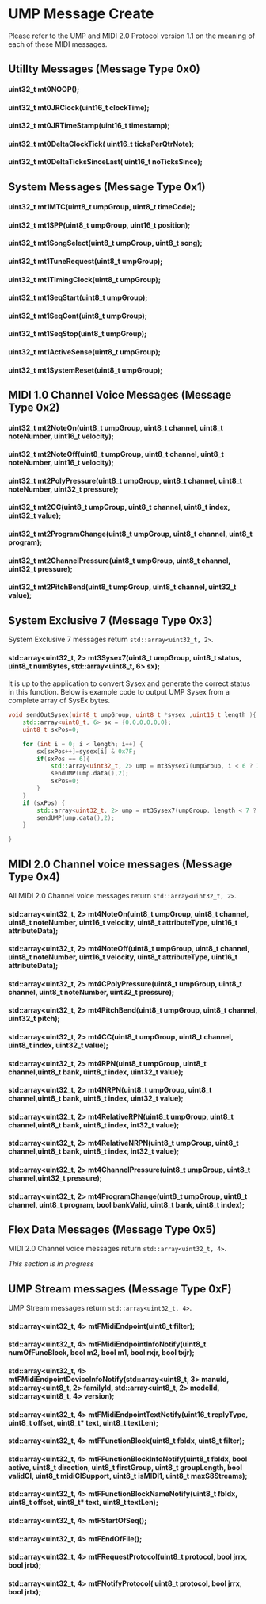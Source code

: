 # UMP Message Create
Please refer to the UMP and MIDI 2.0 Protocol version 1.1 on the meaning of each of these
MIDI messages.

## Utillty Messages (Message Type 0x0)
#### uint32_t mt0NOOP();
#### uint32_t mt0JRClock(uint16_t clockTime);
#### uint32_t mt0JRTimeStamp(uint16_t timestamp);
#### uint32_t mt0DeltaClockTick( uint16_t ticksPerQtrNote);
#### uint32_t mt0DeltaTicksSinceLast( uint16_t noTicksSince);


## System Messages (Message Type 0x1)
#### uint32_t mt1MTC(uint8_t umpGroup, uint8_t timeCode);
#### uint32_t mt1SPP(uint8_t umpGroup, uint16_t position);
#### uint32_t mt1SongSelect(uint8_t umpGroup, uint8_t song);
#### uint32_t mt1TuneRequest(uint8_t umpGroup);
#### uint32_t mt1TimingClock(uint8_t umpGroup);
#### uint32_t mt1SeqStart(uint8_t umpGroup);
#### uint32_t mt1SeqCont(uint8_t umpGroup);
#### uint32_t mt1SeqStop(uint8_t umpGroup);
#### uint32_t mt1ActiveSense(uint8_t umpGroup);
#### uint32_t mt1SystemReset(uint8_t umpGroup);



## MIDI 1.0 Channel Voice Messages (Message Type 0x2)
#### uint32_t mt2NoteOn(uint8_t umpGroup, uint8_t channel, uint8_t noteNumber, uint16_t velocity);
#### uint32_t mt2NoteOff(uint8_t umpGroup, uint8_t channel, uint8_t noteNumber, uint16_t velocity);
#### uint32_t mt2PolyPressure(uint8_t umpGroup, uint8_t channel, uint8_t noteNumber, uint32_t pressure);
#### uint32_t mt2CC(uint8_t umpGroup, uint8_t channel, uint8_t index, uint32_t value);
#### uint32_t mt2ProgramChange(uint8_t umpGroup, uint8_t channel, uint8_t program);
#### uint32_t mt2ChannelPressure(uint8_t umpGroup, uint8_t channel, uint32_t pressure);
#### uint32_t mt2PitchBend(uint8_t umpGroup, uint8_t channel, uint32_t value);

## System Exclusive 7 (Message Type 0x3)
System Exclusive 7 messages return ```std::array<uint32_t, 2>```.

#### std::array<uint32_t, 2> mt3Sysex7(uint8_t umpGroup, uint8_t status, uint8_t numBytes, std::array<uint8_t, 6> sx);
It is up to the application to convert Sysex and generate the correct status in this function. Below is example code to
output UMP Sysex from a complete array of SysEx bytes.

```c++
void sendOutSysex(uint8_t umpGroup, uint8_t *sysex ,uint16_t length ){
    std::array<uint8_t, 6> sx = {0,0,0,0,0,0};
    uint8_t sxPos=0;

    for (int i = 0; i < length; i++) {
        sx[sxPos++]=sysex[i] & 0x7F;
        if(sxPos == 6){
            std::array<uint32_t, 2> ump = mt3Sysex7(umpGroup, i < 6 ? 1 : i==length-1 ? 3 : 2, 6, sx);
            sendUMP(ump.data(),2);
            sxPos=0;
        }
    }
    if (sxPos) {
        std::array<uint32_t, 2> ump = mt3Sysex7(umpGroup, length < 7 ? 0 : 3, sxPos, sx);
        sendUMP(ump.data(),2);
    }

}
```


## MIDI 2.0 Channel voice messages (Message Type 0x4)
All MIDI 2.0 Channel voice messages return ```std::array<uint32_t, 2>```.

#### std::array<uint32_t, 2> mt4NoteOn(uint8_t umpGroup, uint8_t channel, uint8_t noteNumber, uint16_t velocity, uint8_t attributeType, uint16_t attributeData);
#### std::array<uint32_t, 2> mt4NoteOff(uint8_t umpGroup, uint8_t channel, uint8_t noteNumber, uint16_t velocity, uint8_t attributeType, uint16_t attributeData);
#### std::array<uint32_t, 2> mt4CPolyPressure(uint8_t umpGroup, uint8_t channel, uint8_t noteNumber, uint32_t pressure);
#### std::array<uint32_t, 2> mt4PitchBend(uint8_t umpGroup, uint8_t channel, uint32_t pitch);
#### std::array<uint32_t, 2> mt4CC(uint8_t umpGroup, uint8_t channel, uint8_t index, uint32_t value);
#### std::array<uint32_t, 2> mt4RPN(uint8_t umpGroup, uint8_t channel,uint8_t bank,  uint8_t index, uint32_t value);
#### std::array<uint32_t, 2> mt4NRPN(uint8_t umpGroup, uint8_t channel,uint8_t bank,  uint8_t index, uint32_t value);
#### std::array<uint32_t, 2> mt4RelativeRPN(uint8_t umpGroup, uint8_t channel,uint8_t bank,  uint8_t index, int32_t value);
#### std::array<uint32_t, 2> mt4RelativeNRPN(uint8_t umpGroup, uint8_t channel,uint8_t bank,  uint8_t index, int32_t value);
#### std::array<uint32_t, 2> mt4ChannelPressure(uint8_t umpGroup, uint8_t channel,uint32_t pressure);
#### std::array<uint32_t, 2> mt4ProgramChange(uint8_t umpGroup, uint8_t channel, uint8_t program, bool bankValid, uint8_t bank, uint8_t index);


## Flex Data Messages (Message Type 0x5)
MIDI 2.0 Channel voice messages return ```std::array<uint32_t, 4>```.

_This section is in progress_


## UMP Stream messages (Message Type 0xF)
UMP Stream messages return ```std::array<uint32_t, 4>```.

#### std::array<uint32_t, 4> mtFMidiEndpoint(uint8_t filter);

#### std::array<uint32_t, 4> mtFMidiEndpointInfoNotify(uint8_t numOfFuncBlock, bool m2, bool m1, bool rxjr, bool txjr);
#### std::array<uint32_t, 4> mtFMidiEndpointDeviceInfoNotify(std::array<uint8_t, 3> manuId, std::array<uint8_t, 2> familyId, std::array<uint8_t, 2> modelId, std::array<uint8_t, 4> version);
#### std::array<uint32_t, 4> mtFMidiEndpointTextNotify(uint16_t replyType, uint8_t offset, uint8_t* text, uint8_t textLen);

#### std::array<uint32_t, 4> mtFFunctionBlock(uint8_t fbIdx, uint8_t filter);
#### std::array<uint32_t, 4> mtFFunctionBlockInfoNotify(uint8_t fbIdx, bool active, uint8_t direction, uint8_t firstGroup, uint8_t groupLength, bool validCI,  uint8_t midiCISupport, uint8_t isMIDI1, uint8_t maxS8Streams);
#### std::array<uint32_t, 4> mtFFunctionBlockNameNotify(uint8_t fbIdx, uint8_t offset, uint8_t* text, uint8_t textLen);

#### std::array<uint32_t, 4> mtFStartOfSeq();
#### std::array<uint32_t, 4> mtFEndOfFile();
#### std::array<uint32_t, 4> mtFRequestProtocol(uint8_t protocol, bool jrrx, bool jrtx);
#### std::array<uint32_t, 4> mtFNotifyProtocol( uint8_t protocol, bool jrrx, bool jrtx);
	